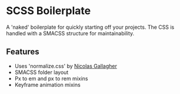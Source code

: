 SCSS Boilerplate
================

A 'naked' boilerplate for quickly starting off your projects. The CSS is handled with a SMACSS structure for maintainability.

## Features

* Uses 'normalize.css' by [Nicolas Gallagher](https://github.com/necolas)
* SMACSS folder layout
* Px to em and px to rem mixins
* Keyframe animation mixins